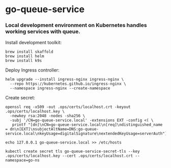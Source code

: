 # go-queue-service

### Local development environment on Kubernetes handles working services with queue.

Install development toolkit:
```
brew install skaffold
brew install helm
brew install k9s
```

Deploy Ingress controller:
```
helm upgrade --install ingress-nginx ingress-nginx \
  --repo https://kubernetes.github.io/ingress-nginx \
  --namespace ingress-nginx --create-namespace
```

Create secret:
``` 
openssl req -x509 -out .ops/certs/localhost.crt -keyout .ops/certs/localhost.key \
  -newkey rsa:2048 -nodes -sha256 \
  -subj '/CN=go-queue-service.local' -extensions EXT -config <( \
   printf "[dn]\nCN=go-queue-service.local\n[req]\ndistinguished_name = dn\n[EXT]\nsubjectAltName=DNS:go-queue-service.local\nkeyUsage=digitalSignature\nextendedKeyUsage=serverAuth")

echo 127.0.0.1 go-queue-service.local >> /etc/hosts

kubectl create secret tls go-queue-service-secret-tls --key .ops/certs/localhost.key --cert .ops/certs/localhost.crt --namespace=go-ns
```
